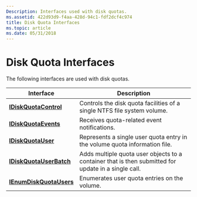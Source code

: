 ```yaml
---
Description: Interfaces used with disk quotas.
ms.assetid: 422d93d9-f4aa-428d-94c1-fdf2dcf4c974
title: Disk Quota Interfaces
ms.topic: article
ms.date: 05/31/2018
---
```


# Disk Quota Interfaces

The following interfaces are used with disk quotas.



| Interface                                          | Description                                                                                                    |
|----------------------------------------------------|----------------------------------------------------------------------------------------------------------------|
| [**IDiskQuotaControl**](https://msdn.microsoft.com/library/Aa365009(v=VS.85).aspx)     | Controls the disk quota facilities of a single NTFS file system volume.<br/>                             |
| [**IDiskQuotaEvents**](https://msdn.microsoft.com/library/Aa365031(v=VS.85).aspx)       | Receives quota-related event notifications.<br/>                                                         |
| [**IDiskQuotaUser**](https://msdn.microsoft.com/library/Aa365033(v=VS.85).aspx)           | Represents a single user quota entry in the volume quota information file.<br/>                          |
| [**IDiskQuotaUserBatch**](https://msdn.microsoft.com/library/Aa365034(v=VS.85).aspx) | Adds multiple quota user objects to a container that is then submitted for update in a single call.<br/> |
| [**IEnumDiskQuotaUsers**](https://msdn.microsoft.com/library/Aa365054(v=VS.85).aspx) | Enumerates user quota entries on the volume.<br/>                                                        |



 

 

 




